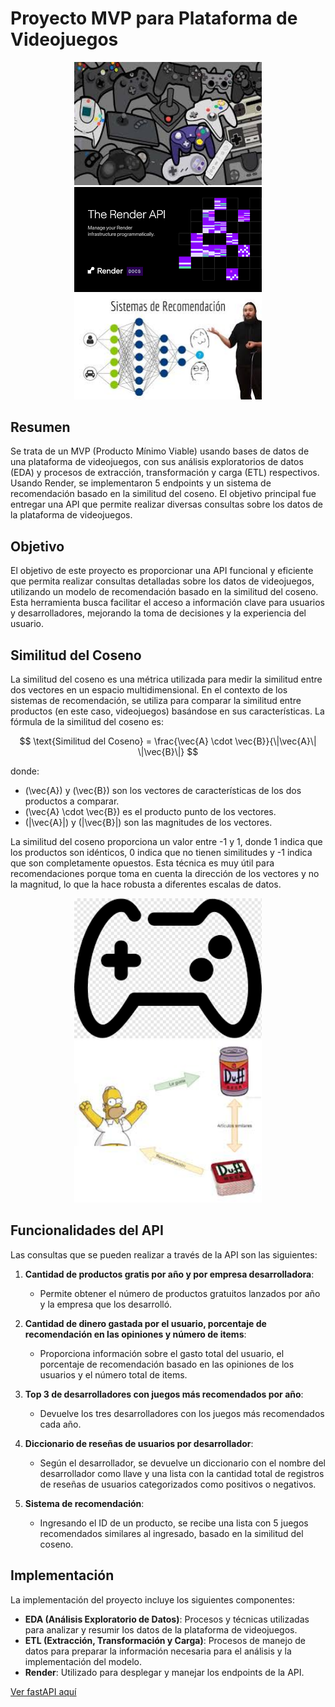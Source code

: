 # Proyecto MVP para Plataforma de Videojuegos

<div align="center">
    <img src="https://github.com/jdbaquero84/Proyect1.1_MLOPs/blob/master/show1.jpg" alt="Descripción de la Imagen 1" width="300"/>
    <img src="https://github.com/jdbaquero84/Proyect1.1_MLOPs/blob/master/show2.png" alt="Descripción de la Imagen 2" width="300"/>
    <img src="https://github.com/jdbaquero84/Proyect1.1_MLOPs/blob/master/show3.jpg" alt="Descripción de la Imagen 3" width="300"/>
</div>

## Resumen

Se trata de un MVP (Producto Mínimo Viable) usando bases de datos de una plataforma de videojuegos, con sus análisis exploratorios de datos (EDA) y procesos de extracción, transformación y carga (ETL) respectivos. Usando Render, se implementaron 5 endpoints y un sistema de recomendación basado en la similitud del coseno. El objetivo principal fue entregar una API que permite realizar diversas consultas sobre los datos de la plataforma de videojuegos.

## Objetivo

El objetivo de este proyecto es proporcionar una API funcional y eficiente que permita realizar consultas detalladas sobre los datos de videojuegos, utilizando un modelo de recomendación basado en la similitud del coseno. Esta herramienta busca facilitar el acceso a información clave para usuarios y desarrolladores, mejorando la toma de decisiones y la experiencia del usuario.

## Similitud del Coseno

La similitud del coseno es una métrica utilizada para medir la similitud entre dos vectores en un espacio multidimensional. En el contexto de los sistemas de recomendación, se utiliza para comparar la similitud entre productos (en este caso, videojuegos) basándose en sus características. La fórmula de la similitud del coseno es:

$$
\text{Similitud del Coseno} = \frac{\vec{A} \cdot \vec{B}}{\|\vec{A}\| \|\vec{B}\|}
$$

donde:
- \(\vec{A}\) y \(\vec{B}\) son los vectores de características de los dos productos a comparar.
- \(\vec{A} \cdot \vec{B}\) es el producto punto de los vectores.
- \(\|\vec{A}\|\) y \(\|\vec{B}\|\) son las magnitudes de los vectores.

La similitud del coseno proporciona un valor entre -1 y 1, donde 1 indica que los productos son idénticos, 0 indica que no tienen similitudes y -1 indica que son completamente opuestos. Esta técnica es muy útil para recomendaciones porque toma en cuenta la dirección de los vectores y no la magnitud, lo que la hace robusta a diferentes escalas de datos.

<div align="center">
    <img src="https://github.com/jdbaquero84/Proyect1.1_MLOPs/blob/master/imagen1.png" alt="Descripción de la Imagen 2" width="300"/>
    <img src="https://github.com/jdbaquero84/Proyect1.1_MLOPs/blob/master/imagen2.jpg" alt="Descripción de la Imagen 3" width="300"/>
</div>

## Funcionalidades del API

Las consultas que se pueden realizar a través de la API son las siguientes:

1. **Cantidad de productos gratis por año y por empresa desarrolladora**:
   - Permite obtener el número de productos gratuitos lanzados por año y la empresa que los desarrolló.

2. **Cantidad de dinero gastada por el usuario, porcentaje de recomendación en las opiniones y número de items**:
   - Proporciona información sobre el gasto total del usuario, el porcentaje de recomendación basado en las opiniones de los usuarios y el número total de items.

3. **Top 3 de desarrolladores con juegos más recomendados por año**:
   - Devuelve los tres desarrolladores con los juegos más recomendados cada año.

4. **Diccionario de reseñas de usuarios por desarrollador**:
   - Según el desarrollador, se devuelve un diccionario con el nombre del desarrollador como llave y una lista con la cantidad total de registros de reseñas de usuarios categorizados como positivos o negativos.

5. **Sistema de recomendación**:
   - Ingresando el ID de un producto, se recibe una lista con 5 juegos recomendados similares al ingresado, basado en la similitud del coseno.

## Implementación

La implementación del proyecto incluye los siguientes componentes:
- **EDA (Análisis Exploratorio de Datos)**: Procesos y técnicas utilizadas para analizar y resumir los datos de la plataforma de videojuegos.
- **ETL (Extracción, Transformación y Carga)**: Procesos de manejo de datos para preparar la información necesaria para el análisis y la implementación del modelo.
- **Render**: Utilizado para desplegar y manejar los endpoints de la API.

[Ver fastAPI aquí](https://proyect1-1-mlops.onrender.com/docs#/)

